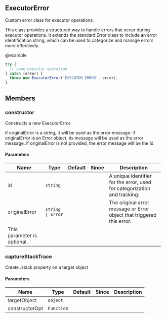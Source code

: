 ## ExecutorError

Custom error class for executor operations.

This class provides a structured way to handle errors that occur during executor operations.
It extends the standard Error class to include an error identification string, which can be used
to categorize and manage errors more effectively.

@example
```typescript
try {
  // some executor operation
} catch (error) {
  throw new ExecutorError('EXECUTOR_ERROR', error);
}
```

## Members

### constructor
Constructs a new ExecutorError.

if originalError is a string, it will be used as the error message.
if originalError is an Error object, its message will be used as the error message.
if originalError is not provided, the error message will be the id.


#### Parameters
| Name | Type | Default | Since | Description |
|------|------|---------|-------|------------|
|  id  | `string` |  |  | A unique identifier for the error, used for categorization and tracking.  |
|  originalError  | `string \| Error` |  |  | The original error message or Error object that triggered this error.
                       This parameter is optional.  |


### captureStackTrace
Create .stack property on a target object


#### Parameters
| Name | Type | Default | Since | Description |
|------|------|---------|-------|------------|
|  targetObject  | `object` |  |  |   |
|  constructorOpt  | `Function` |  |  |   |



